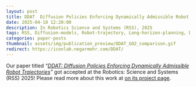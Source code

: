```yaml
---
layout: post
title: DDAT  Diffusion Policies Enforcing Dynamically Admissible Robot Trajectories
date: 2025-04-10 12:20:00
description: In Robotics Science and Systems (RSS), 2025
tags: RSS, Diffusion-models, Robot-trajectory, Long-horizon-planning, Dynamical-feasibility, DDAT
categories: paper-posts
thumbnail: assets/img/publication_preview/DDAT_GO2_comparison.gif
redirect: https://iconlab.negarmehr.com/DDAT/
---
```


Our paper titled _“<a href="https://arxiv.org/pdf/2502.15043.pdf">DDAT: Diffusion Policies Enforcing Dynamically Admissible Robot Trajectories</a>”_ got accepted at the Robotics: Science and Systems (RSS) 2025! Please read more about this work at <a href="https://iconlab.negarmehr.com/DDAT/">on its project page</a>.
